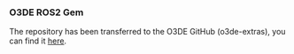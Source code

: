 ### O3DE ROS2 Gem

The repository has been transferred to the O3DE GitHub (o3de-extras), you can find it [here](https://github.com/o3de/o3de-extras/tree/development/Gems/ROS2).
